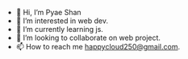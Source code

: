 - 👋 Hi, I’m Pyae Shan
- 👀 I’m interested in web dev.
- 🌱 I’m currently learning js.
- 💞️ I’m looking to collaborate on web project.
- 📫 How to reach me happycloud250@gmail.com.

<!---
Happycloud250/Happycloud250 is a ✨ special ✨ repository because its `README.md` (this file) appears on your GitHub profile.
You can click the Preview link to take a look at your changes.
--->
